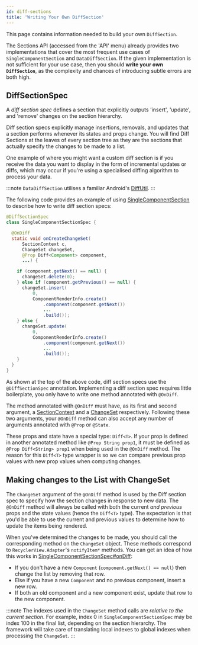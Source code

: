 ```yaml
---
id: diff-sections
title: 'Writing Your Own DiffSection'
---
```


This page contains information needed to build your own `DiffSection`.

The Sections API (accessed from the 'API' menu) already provides two implementations that cover the most frequent use cases of `SingleComponentSection` and `DataDiffSection`. If the given implementation is not sufficient for your use case, then you should **write your own `DiffSection`**, as the complexity and chances of introducing subtle errors are both high.

## DiffSectionSpec

A *diff section spec* defines a section that explicitly outputs 'insert', 'update', and 'remove' changes on the section hierarchy.

Diff section specs explicitly manage insertions, removals, and updates that a section performs whenever its states and props change.  You will find Diff Sections at the leaves of every section tree as they are the sections that actually specify the changes to be made to a list.

One example of where you might want a custom diff section is if you receive the data you want to display in the form of incremental updates or diffs, which may occur if you're using a specialised diffing algorithm to process your data.

:::note
`DataDiffSection` utilises a familiar Android's [DiffUtil](https://developer.android.com/reference/android/support/v7/util/DiffUtil.html).
:::

The following code provides an example of using [SingleComponentSection](pathname:///javadoc/com/facebook/litho/sections/common/SingleComponentSection.html) to describe how to write diff section specs:

```java
@DiffSectionSpec
class SingleComponentSectionSpec {

  @OnDiff
  static void onCreateChangeSet(
      SectionContext c,
      ChangeSet changeSet,
      @Prop Diff<Component> component,
      ...) {

    if (component.getNext() == null) {
      changeSet.delete(0);
    } else if (component.getPrevious() == null) {
      changeSet.insert(
          0,
          ComponentRenderInfo.create()
              .component(component.getNext())
              ...
              .build());
    } else {
      changeSet.update(
          0,
          ComponentRenderInfo.create()
              .component(component.getNext())
              ...
              .build());
    }
  }
}
```

As shown at the top of the above code, diff section specs use the `@DiffSectionSpec` annotation. Implementing a diff section spec requires little boilerplate, you only have to write one method annotated with `@OnDiff`.

The method annotated with `@OnDiff` must have, as its first and second argument, a [SectionContext](pathname:///javadoc/com/facebook/litho/sections/SectionContext.html) and a [ChangeSet](pathname:///javadoc/com/facebook/litho/sections/ChangeSet.html) respectively. Following these two arguments, your `@OnDiff` method can also accept any number of arguments annotated with `@Prop` or `@State`.

These props and state have a special type: `Diff<T>`.  If your prop is defined in another annotated method like `@Prop String prop1`, it must be defined as `@Prop Diff<String> prop1` when being used in the `@OnDiff` method. The reason for this `Diff<T>` type wrapper is so we can compare previous prop values with new prop values when computing changes.

## Making changes to the List with ChangeSet

The `ChangeSet` argument of the `@OnDiff` method is used by the Diff section spec to specify how the section changes in response to new data.  The `@OnDiff` method will always be called with both the current *and previous* props and the state values (hence the `Diff<T>` type). The expectation is that you'd be able to use the current and previous values to determine how to update the items being rendered.

When you've determined the changes to be made, you should call the corresponding method on the `ChangeSet` object. These methods correspond to `RecyclerView.Adapter`'s `notifyItem*` methods. You can get an  idea of how this works in [SingleComponentSectionSpec#onDiff](https://github.com/facebook/litho/blob/d766e3b4965edf84eda0090f58d0020aa302d650/litho-sections-core/src/main/java/com/facebook/litho/sections/common/SingleComponentSectionSpec.java#L25):

* If you don't have a new `Component` (`component.getNext() == null`) then change the list by removing that row.
* Else if you have a new `Component` and no previous component, insert a new row.
* If both an old component and a new component exist, update that row to the new component.

:::note
The indexes used in the `ChangeSet` method calls are *relative to the current section*.  For example, index 0 in `SingleComponentSectionSpec` may be index 100 in the final list, depending on the section hierarchy. The framework will take care of translating local indexes to global indexes when processing the `ChangeSet`.
:::
